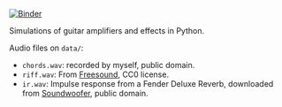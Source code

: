 [![Binder](https://mybinder.org/badge_logo.svg)](https://mybinder.org/v2/gh/jfsantos/guitar-fx/master)

Simulations of guitar amplifiers and effects in Python.

Audio files on `data/`:
  - `chords.wav`: recorded by myself, public domain.
  - `riff.wav`: From [Freesound](https://freesound.org/people/aceinet/sounds/417150/), CC0 license.
  - `ir.wav`: Impulse response from a Fender Deluxe Reverb, downloaded from [Soundwoofer](https://soundwoofer.com/Impulse/Index/812e25aa-c517-44f9-9cea-23c4f03a72ac), public domain.

